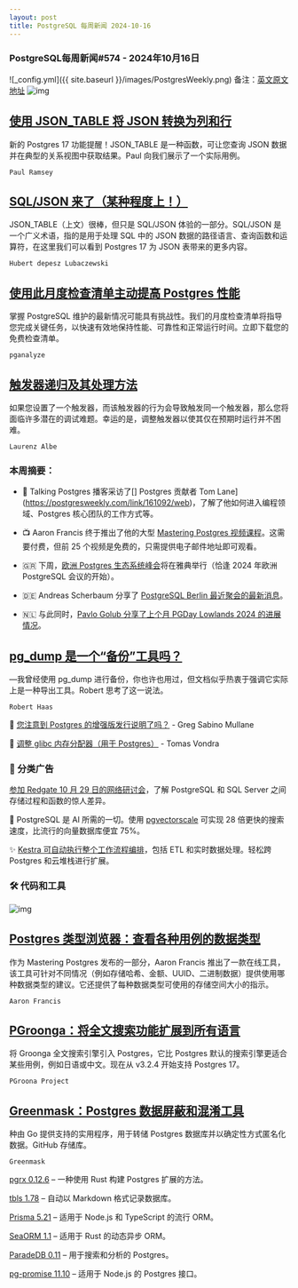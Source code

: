 ```yaml
---
layout: post
title: PostgreSQL 每周新闻 2024-10-16
---
```

### PostgreSQL每周新闻#574 - 2024年10月16日
![_config.yml]({{ site.baseurl }}/images/PostgresWeekly.png)
备注：[英文原文地址](https://postgresweekly.com/issues/574)
![img](https://res.cloudinary.com/cpress/image/upload/w_1280,e_sharpen:60,q_auto/q2dcgl4uk6v6jfvnbiwt.jpg)
## [使用 JSON_TABLE 将 JSON 转换为列和行](https://postgresweekly.com/link/161088/web)
新的 Postgres 17 功能提醒！JSON_TABLE 是一种函数，可让您查询 JSON 数据并在典型的关系视图中获取结果。Paul 向我们展示了一个实际用例。

`Paul Ramsey`
## [SQL/JSON 来了（某种程度上！）](https://postgresweekly.com/link/161090/web)
JSON_TABLE（上文）很棒，但只是 SQL/JSON 体验的一部分。SQL/JSON 是一个广义术语，指的是用于处理 SQL 中的 JSON 数据的路径语言、查询函数和运算符，在这里我们可以看到 Postgres 17 为 JSON 表带来的更多内容。


`Hubert depesz Lubaczewski `
## [使用此月度检查清单主动提高 Postgres 性能](https://postgresweekly.com/link/161087/web)
掌握 PostgreSQL 维护的最新情况可能具有挑战性。我们的月度检查清单将指导您完成关键任务，以快速有效地保持性能、可靠性和正常运行时间。立即下载您的免费检查清单。


`pganalyze `
## [触发器递归及其处理方法](https://postgresweekly.com/link/161091/web)
如果您设置了一个触发器，而该触发器的行为会导致触发同一个触发器，那么您将面临许多潜在的调试难题。幸运的是，调整触发器以使其仅在预期时运行并不困难。


`Laurenz Albe`

### 本周摘要：

* 🎤 Talking Postgres 播客采访了[] Postgres 贡献者 Tom Lane](https://postgresweekly.com/link/161092/web)，了解了他如何进入编程领域、Postgres 核心团队的工作方式等。

* 📺 Aaron Francis 终于推出了他的大型 [Mastering Postgres 视频课程](https://postgresweekly.com/link/161093/web)。这需要付费，但前 25 个视频是免费的，只需提供电子邮件地址即可观看。

* 🇬🇷 下周，[欧洲 Postgres 生态系统峰会](https://postgresweekly.com/link/161094/web)将在雅典举行（恰逢 2024 年欧洲 PostgreSQL 会议的开始）。

* 🇩🇪 Andreas Scherbaum 分享了 [PostgreSQL Berlin 最近聚会的最新消息](https://postgresweekly.com/link/161096/web)。

* 🇳🇱 与此同时，[Pavlo Golub 分享了上个月 PGDay Lowlands 2024 的进展情况](https://postgresweekly.com/link/161097/web)。


## [pg_dump 是一个“备份”工具吗？](https://postgresweekly.com/link/160798/web) 
—我曾经使用 pg_dump 进行备份，你也许也用过，但文档似乎热衷于强调它实际上是一种导出工具。Robert 思考了这一说法。


`Robert Haas`


📄 [您注意到 Postgres 的增强版发行说明了吗？](https://postgresweekly.com/link/161100/web) - Greg Sabino Mullane

📄 [调整 glibc 内存分配器（用于 Postgres）](https://postgresweekly.com/link/161101/web) - Tomas Vondra



### 📰 分类广告

[参加 Redgate 10 月 29 日的网络研讨会](https://postgresweekly.com/link/161102/web)，了解 PostgreSQL 和 SQL Server 之间存储过程和函数的惊人差异。

🧰 PostgreSQL 是 AI 所需的一切。使用 [pgvectorscale](https://postgresweekly.com/link/161103/web) 可实现 28 倍更快的搜索速度，比流行的向量数据库便宜 75%。

✨ [Kestra 可自动执行整个工作流程编排](https://postgresweekly.com/link/161104/web)，包括 ETL 和实时数据处理。轻松跨 Postgres 和云堆栈进行扩展。


### 🛠 代码和工具

![img](https://res.cloudinary.com/cpress/image/upload/w_1280,e_sharpen:60,q_auto/aijivbzv57ibiilnxehn.jpg)

## [Postgres 类型浏览器：查看各种用例的数据类型](https://postgresweekly.com/link/161105/web)
作为 Mastering Postgres 发布的一部分，Aaron Francis 推出了一款在线工具，该工具可针对不同情况（例如存储哈希、金额、UUID、二进制数据）提供使用哪种数据类型的建议。它还提供了每种数据类型可使用的存储空间大小的指示。


`Aaron Francis`
## [PGroonga：将全文搜索功能扩展到所有语言](https://postgresweekly.com/link/161106/web)
将 Groonga 全文搜索引擎引入 Postgres，它比 Postgres 默认的搜索引擎更适合某些用例，例如日语或中文。现在从 v3.2.4 开始支持 Postgres 17。


`PGroona Project`

## [Greenmask：Postgres 数据屏蔽和混淆工具](https://postgresweekly.com/link/161108/web)
种由 Go 提供支持的实用程序，用于转储 Postgres 数据库并以确定性方式匿名化数据。GitHub 存储库。


`Greenmask`

[pgrx 0.12.6](https://postgresweekly.com/link/161110/web) – 一种使用 Rust 构建 Postgres 扩展的方法。

[tbls 1.78](https://postgresweekly.com/link/161111/web) – 自动以 Markdown 格式记录数据库。

[Prisma 5.21](https://postgresweekly.com/link/161112/web) – 适用于 Node.js 和 TypeScript 的流行 ORM。

[SeaORM 1.1](https://postgresweekly.com/link/161113/web) – 适用于 Rust 的动态异步 ORM。

[ParadeDB 0.11](https://postgresweekly.com/link/161114/web) – 用于搜索和分析的 Postgres。

[pg-promise 11.10](https://postgresweekly.com/link/161115/web) – 适用于 Node.js 的 Postgres 接口。